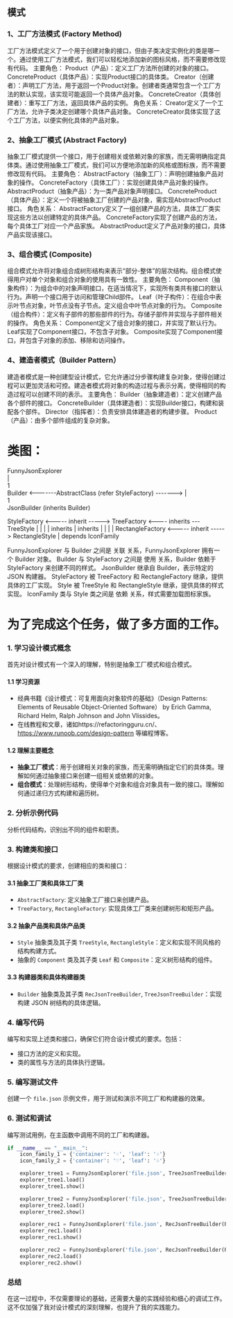 ## 模式
### 1、工厂方法模式 (Factory Method)
工厂方法模式定义了一个用于创建对象的接口，但由子类决定实例化的类是哪一个。通过使用工厂方法模式，我们可以轻松地添加新的图标风格，而不需要修改现有代码。
主要角色：
Product（产品）：定义工厂方法所创建的对象的接口。
ConcreteProduct（具体产品）：实现Product接口的具体类。
Creator（创建者）：声明工厂方法，用于返回一个Product对象。创建者类通常包含一个工厂方法的默认实现，该实现可能返回一个具体产品对象。
ConcreteCreator（具体创建者）：重写工厂方法，返回具体产品的实例。
角色关系：
Creator定义了一个工厂方法，允许子类决定创建哪个具体产品对象。
ConcreteCreator具体实现了这个工厂方法，以便实例化具体的产品对象。

### 2、抽象工厂模式 (Abstract Factory)
抽象工厂模式提供一个接口，用于创建相关或依赖对象的家族，而无需明确指定具体类。通过使用抽象工厂模式，我们可以方便地添加新的风格或图标族，而不需要修改现有代码。
主要角色：
AbstractFactory（抽象工厂）：声明创建抽象产品对象的操作。
ConcreteFactory（具体工厂）：实现创建具体产品对象的操作。
AbstractProduct（抽象产品）：为一类产品对象声明接口。
ConcreteProduct（具体产品）：定义一个将被抽象工厂创建的产品对象，需实现AbstractProduct接口。
角色关系：
AbstractFactory定义了一组创建产品的方法，具体工厂类实现这些方法以创建特定的具体产品。
ConcreteFactory实现了创建产品的方法，每个具体工厂对应一个产品家族。
AbstractProduct定义了产品对象的接口，具体产品实现该接口。

### 3、组合模式 (Composite)
组合模式允许将对象组合成树形结构来表示“部分-整体”的层次结构。组合模式使得用户对单个对象和组合对象的使用具有一致性。
主要角色：
Component（抽象构件）：为组合中的对象声明接口，在适当情况下，实现所有类共有接口的默认行为。声明一个接口用于访问和管理Child部件。
Leaf（叶子构件）：在组合中表示叶节点对象，叶节点没有子节点。定义组合中叶节点对象的行为。
Composite（组合构件）：定义有子部件的那些部件的行为。存储子部件并实现与子部件相关的操作。
角色关系：
Component定义了组合对象的接口，并实现了默认行为。
Leaf实现了Component接口，不包含子对象。
Composite实现了Component接口，并包含子对象的添加、移除和访问操作。

### 4、建造者模式（Builder Pattern）
建造者模式是一种创建型设计模式，它允许通过分步骤构建复杂对象，使得创建过程可以更加灵活和可控。建造者模式将对象的构造过程与表示分离，使得相同的构造过程可以创建不同的表示。
主要角色：
Builder（抽象建造者）：定义创建产品各个部件的接口。
ConcreteBuilder（具体建造者）：实现Builder接口，构建和装配各个部件。
Director（指挥者）：负责安排具体建造者的构建步骤。
Product（产品）：由多个部件组成的复杂对象。

# 类图：
FunnyJsonExplorer  
  |  
  1  
 Builder <-------AbstractClass (refer StyleFactory) ------->
  |  
  1  
 JsonBuilder (inherits Builder)

StyleFactory <----- inherit -----> TreeFactory  <---- inherits ---  TreeStyle
               |                          |                                |
               | inherits                 | inherits                       |
               |                          |                                |
 RectangleFactory <----- inherit -----> RectangleStyle
               |
 depends 
IconFamily

FunnyJsonExplorer 与 Builder 之间是 关联 关系，FunnyJsonExplorer 拥有一个 Builder 对象。
Builder 与 StyleFactory 之间是 使用 关系，Builder 依赖于 StyleFactory 来创建不同的样式。
JsonBuilder 继承自 Builder，表示特定的 JSON 构建器。
StyleFactory 被 TreeFactory 和 RectangleFactory 继承，提供具体的工厂实现。
Style 被 TreeStyle 和 RectangleStyle 继承，提供具体的样式实现。
IconFamily 类与 Style 类之间是 依赖 关系，样式需要加载图标家族。

# 为了完成这个任务，做了多方面的工作。
### 1. 学习设计模式概念

首先对设计模式有一个深入的理解，特别是抽象工厂模式和组合模式。

#### 1.1 学习资源
- 经典书籍《设计模式：可复用面向对象软件的基础》（Design Patterns: Elements of Reusable Object-Oriented Software） by Erich Gamma, Richard Helm, Ralph Johnson and John Vlissides。
- 在线教程和文章，诸如https://refactoringguru.cn/、https://www.runoob.com/design-pattern 等编程博客。

#### 1.2 理解主要概念
- **抽象工厂模式**：用于创建相关对象的家族，而无需明确指定它们的具体类。理解如何通过抽象接口来创建一组相关或依赖的对象。
- **组合模式**：处理树形结构，使得单个对象和组合对象具有一致的接口。理解如何通过递归方式构建和遍历树。

### 2. 分析示例代码
分析代码结构，识别出不同的组件和职责。

### 3. 构建类和接口
根据设计模式的要求，创建相应的类和接口：

#### 3.1 抽象工厂类和具体工厂类

- `AbstractFactory`: 定义抽象工厂接口来创建产品。
- `TreeFactory`, `RectangleFactory`: 实现具体工厂类来创建树形和矩形产品。
  
#### 3.2 抽象产品类和具体产品类

- `Style` 抽象类及其子类 `TreeStyle`, `RectangleStyle`：定义和实现不同风格的结构构建方式。
- 抽象的 `Component` 类及其子类 `Leaf` 和 `Composite`：定义树形结构的组件。

#### 3.3 构建器类和具体构建器类

- `Builder` 抽象类及其子类 `RecJsonTreeBuilder`, `TreeJsonTreeBuilder`：实现构建 JSON 树结构的具体逻辑。

### 4. 编写代码

编写和实现上述类和接口，确保它们符合设计模式的要求。包括：

- 接口方法的定义和实现。
- 类的属性与方法的具体执行逻辑。

### 5. 编写测试文件

创建一个 `file.json` 示例文件，用于测试和演示不同工厂和构建器的效果。

### 6. 测试和调试
编写测试用例，在主函数中调用不同的工厂和构建器。

```python
if __name__ == "__main__":
    icon_family_1 = {'container': '♢', 'leaf': '♤'}
    icon_family_2 = {'container': '♡', 'leaf': '♧'}

    explorer_tree1 = FunnyJsonExplorer('file.json', TreeJsonTreeBuilder(TreeFactory(icon_family_1)))
    explorer_tree1.load()
    explorer_tree1.show()

    explorer_tree2 = FunnyJsonExplorer('file.json', TreeJsonTreeBuilder(TreeFactory(icon_family_2)))
    explorer_tree2.load()
    explorer_tree2.show()

    explorer_rec1 = FunnyJsonExplorer('file.json', RecJsonTreeBuilder(RectangleFactory(icon_family_1)))
    explorer_rec1.load()
    explorer_rec1.show()

    explorer_rec2 = FunnyJsonExplorer('file.json', RecJsonTreeBuilder(RectangleFactory(icon_family_2)))
    explorer_rec2.load()
    explorer_rec2.show()
```

### 总结
在这一过程中，不仅需要理论的基础，还需要大量的实践经验和细心的调试工作。这不仅加强了我对设计模式的深刻理解，也提升了我的实践能力。